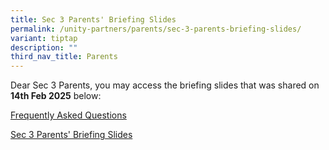 ```yaml
---
title: Sec 3 Parents' Briefing Slides
permalink: /unity-partners/parents/sec-3-parents-briefing-slides/
variant: tiptap
description: ""
third_nav_title: Parents
---
```

<p>Dear Sec 3 Parents, you may access the briefing slides that was shared
on <strong>14th Feb 2025</strong> below:</p>
<p></p>
<p><a href="/files/FAQ_from_2025_Sec_3_Parents_Briefing_Final.pdf" rel="noopener nofollow" target="_blank">Frequently Asked Questions</a>
</p>
<p></p>
<p><a href="/files/USS__Sec_3_Parents__Briefing_2025_Slides__Website__compressed.pdf" rel="noopener nofollow" target="_blank">Sec 3 Parents' Briefing Slides</a>
</p>